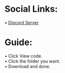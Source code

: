 # Social Links:
• [Discord Server](https://dsc.gg/pocketloki)

# Guide:
• Click View code.<br>
• Click the folder you want.<br>
• Download and done.<br>
